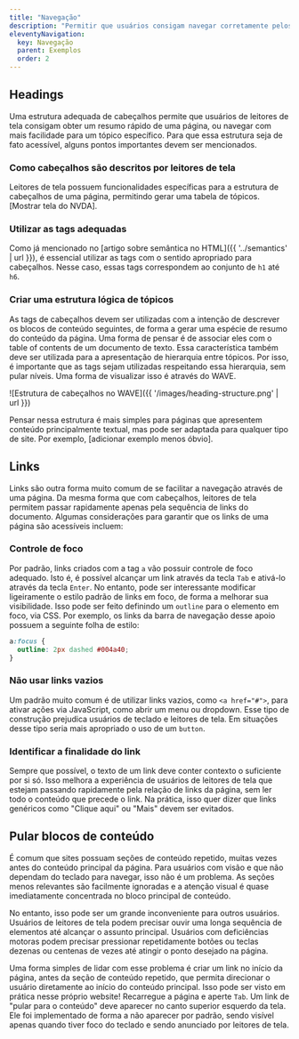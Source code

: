 ```yaml
---
title: "Navegação"
description: "Permitir que usuários consigam navegar corretamente pelos elementos de uma página é algo básico para qualquer website. Essa seção mostra alguns cuidados para garantir que usuários com deficiências consigam localizar e interagir com mais facilidade pelos elementos da interface."
eleventyNavigation:
  key: Navegação
  parent: Exemplos
  order: 2
---
```


## Headings

Uma estrutura adequada de cabeçalhos permite que usuários de leitores de tela consigam obter um resumo rápido de uma página, ou navegar com mais facilidade para um tópico específico. Para que essa estrutura seja de fato acessível, alguns pontos importantes devem ser mencionados.

### Como cabeçalhos são descritos por leitores de tela

Leitores de tela possuem funcionalidades específicas para a estrutura de cabeçalhos de uma página, permitindo gerar uma tabela de tópicos. [Mostrar tela do NVDA].

### Utilizar as tags adequadas

Como já mencionado no [artigo sobre semântica no HTML]({{ '../semantics' | url }}), é essencial utilizar as tags com o sentido apropriado para cabeçalhos. Nesse caso, essas tags correspondem ao conjunto de `h1` até `h6`.

### Criar uma estrutura lógica de tópicos

As tags de cabeçalhos devem ser utilizadas com a intenção de descrever os blocos de conteúdo seguintes, de forma a gerar uma espécie de resumo do conteúdo da página. Uma forma de pensar é de associar eles com o table of contents de um documento de texto. Essa característica também deve ser utilizada para a apresentação de hierarquia entre tópicos. Por isso, é importante que as tags sejam utilizadas respeitando essa hierarquia, sem pular níveis. Uma forma de visualizar isso é através do WAVE.

![Estrutura de cabeçalhos no WAVE]({{ '/images/heading-structure.png' | url }})

Pensar nessa estrutura é mais simples para páginas que apresentem conteúdo principalmente textual, mas pode ser adaptada para qualquer tipo de site. Por exemplo, [adicionar exemplo menos óbvio].

## Links

Links são outra forma muito comum de se facilitar a navegação através de uma página. Da mesma forma que com cabeçalhos, leitores de tela permitem passar rapidamente apenas pela sequência de links do documento. Algumas considerações para garantir que os links de uma página são acessíveis incluem:

### Controle de foco
Por padrão, links criados com a tag `a` vão possuir controle de foco adequado. Isto é, é possível alcançar um link através da tecla `Tab` e ativá-lo através da tecla `Enter`. No entanto, pode ser interessante modificar ligeiramente o estilo padrão de links em foco, de forma a melhorar sua visibilidade. Isso pode ser feito definindo um `outline` para o elemento em foco, via CSS. Por exemplo, os links da barra de navegação desse apoio possuem a seguinte folha de estilo:

```css
a:focus {
  outline: 2px dashed #004a40;
}
```

### Não usar links vazios
Um padrão muito comum é de utilizar links vazios, como `<a href="#">`, para ativar ações via JavaScript, como abrir um menu ou dropdown. Esse tipo de construção prejudica usuários de teclado e leitores de tela. Em situações desse tipo seria mais apropriado o uso de um `button`.

### Identificar a finalidade do link
Sempre que possível, o texto de um link deve conter contexto o suficiente por si só. Isso melhora a experiência de usuários de leitores de tela que estejam passando rapidamente pela relação de links da página, sem ler todo o conteúdo que precede o link. Na prática, isso quer dizer que links genéricos como "Clique aqui" ou "Mais" devem ser evitados.

## Pular blocos de conteúdo

É comum que sites possuam seções de conteúdo repetido, muitas vezes antes do conteúdo principal da página. Para usuários com visão e que não dependam do teclado para navegar, isso não é um problema. As seções menos relevantes são facilmente ignoradas e a atenção visual é quase imediatamente concentrada no bloco principal de conteúdo.

No entanto, isso pode ser um grande inconveniente para outros usuários. Usuários de leitores de tela podem precisar ouvir uma longa sequência de elementos até alcançar o assunto principal. Usuários com deficiências motoras podem precisar pressionar repetidamente botões ou teclas dezenas ou centenas de vezes até atingir o ponto desejado na página.

Uma forma simples de lidar com esse problema é criar um link no início da página, antes da seção de conteúdo repetido, que permita direcionar o usuário diretamente ao início do conteúdo principal. Isso pode ser visto em prática nesse próprio website! Recarregue a página e aperte `Tab`. Um link de "pular para o conteúdo" deve aparecer no canto superior esquerdo da tela. Ele foi implementado de forma a não aparecer por padrão, sendo visível apenas quando tiver foco do teclado e sendo anunciado por leitores de tela.

